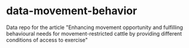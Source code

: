 # data-movement-behavior
Data repo for the article "Enhancing movement opportunity and fulfilling behavioural needs for movement-restricted cattle by providing different conditions of access to exercise"
